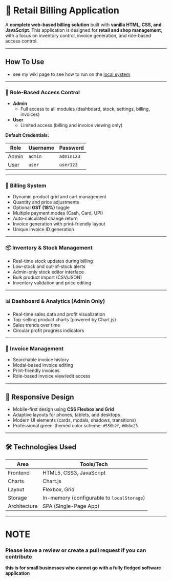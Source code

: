 # 🧾 Retail Billing Application

A **complete web-based billing solution** built with **vanilla HTML, CSS, and JavaScript**. This application is designed for **retail and shop management**, with a focus on inventory control, invoice generation, and role-based access control.

---

## How To Use 
- see my wiki page to see how to run on the [local system](https://github.com/sairam-s0/billing-system/wiki)

  
---

### 🔐 Role-Based Access Control
- **Admin**
  - Full access to all modules (dashboard, stock, settings, billing, invoices)
- **User**
  - Limited access (billing and invoice viewing only)

**Default Credentials:**

| Role   | Username | Password  |
|--------|----------|-----------|
| Admin  | `admin`  | `admin123` |
| User   | `user`   | `user123`  |

---

### 🧾 Billing System
- Dynamic product grid and cart management
- Quantity and price adjustments
- Optional **GST (18%)** toggle
- Multiple payment modes (Cash, Card, UPI)
- Auto-calculated change return
- Invoice generation with print-friendly layout
- Unique invoice ID generation

---

### 📦 Inventory & Stock Management
- Real-time stock updates during billing
- Low-stock and out-of-stock alerts
- Admin-only stock editor interface
- Bulk product import (CSV/JSON)
- Inventory validation and price editing

---

### 📊 Dashboard & Analytics (Admin Only)
- Real-time sales data and profit visualization
- Top-selling product charts (powered by Chart.js)
- Sales trends over time
- Circular profit progress indicators

---

### 📁 Invoice Management
- Searchable invoice history
- Modal-based invoice editing
- Print-friendly invoices
- Role-based invoice view/edit access

---

## 📱 Responsive Design

- Mobile-first design using **CSS Flexbox and Grid**
- Adaptive layouts for phones, tablets, and desktops
- Modern UI elements (cards, modals, shadows, transitions)
- Professional green-themed color scheme: `#556b2f`, `#6b8e23`

---

## 🛠️ Technologies Used

| Area         | Tools/Tech             |
|--------------|------------------------|
| Frontend     | HTML5, CSS3, JavaScript |
| Charts       | Chart.js               |
| Layout       | Flexbox, Grid          |
| Storage      | In-memory (configurable to `localStorage`) |
| Architecture | SPA (Single-Page App)  |

---
# NOTE

### Please leave a review or create a pull request if you can contribute 

**this is for small businesses who cannot go with a fully fledged software application**
